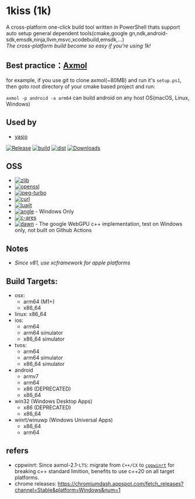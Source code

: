 # 1kiss (1k)

A cross-platform one-click build tool written in PowerShell thats support auto setup general dependent tools(cmake,google gn,ndk,android-sdk,emsdk,ninja,llvm,msvc,xcodebuild,emsdk,...)  
*The cross-platform build become so easy if you're using 1k!*

## Best practice：[Axmol](https://axmol.dev)

for example, if you use git to clone axmol(~80MB) and run it's `setup.ps1`, then goto root directory of your cmake based project and run:

`axmol -p android -a arm64` can build android on any host OS(macOS, Linux, Windows)

## Used by

- [yasio](https://github.com/yasio/yasio)
  
[![Release](https://img.shields.io/github/v/release/simdsoft/1kiss?include_prereleases&label=release)](../../releases/latest)
[![build](https://github.com/simdsoft/1kiss/actions/workflows/build.yml/badge.svg)](https://github.com/simdsoft/1kiss/actions/workflows/build.yml)
[![dist](https://github.com/simdsoft/1kiss/actions/workflows/dist.yml/badge.svg)](https://github.com/simdsoft/1kiss/actions/workflows/dist.yml)
[![Downloads](https://img.shields.io/github/downloads/simdsoft/1kiss/total.svg?label=downloads&colorB=orange)](../../releases/latest)

## OSS

- [![zlib](https://img.shields.io/badge/zlib-green.svg)](https://github.com/madler/zlib)
- [![openssl](https://img.shields.io/badge/openssl-green.svg)](https://github.com/openssl/openssl)
- [![jpeg-turbo](https://img.shields.io/badge/jpeg%2d%2dturbo-green.svg)](https://github.com/libjpeg-turbo/libjpeg-turbo)
- [![curl](https://img.shields.io/badge/curl-green.svg)](https://github.com/curl/curl/releases)
- [![luajit](https://img.shields.io/badge/luajit-green.svg)](https://github.com/LuaJIT/LuaJIT)
- [![angle](https://img.shields.io/badge/angle-green.svg)](https://github.com/google/angle) - Windows Only
- [![c-ares](https://img.shields.io/badge/c--ares-green.svg)](https://github.com/c-ares/c-ares)
- [![dawn](https://img.shields.io/badge/dawn-green.svg)]([https://github.com/c-ares/c-ares](https://dawn.googlesource.com/dawn.git)) - The google WebGPU c++ implementation, test on Windows only, not built on Github Actions

## Notes

- *Since v81, use xcframework for apple platforms*

## Build Targets:

- osx: 
  - arm64 (M1+)
  - x86_64
- linux: x86_64
- ios:
  - arm64
  - arm64 simulator
  - x86_64 simulator
- tvos:
  - arm64
  - arm64 simulator
  - x86_64 simulator
- android
  - armv7
  - arm64
  - x86 (DEPRECATED)
  - x86_64
- win32 (Windows Desktop Apps)
  - x86 (DEPRECATED)
  - x86_64
- winrt/winuwp (Windows Universal Apps)
  - x86_64
  - arm64

## refers

- cppwinrt: Since axmol-2.1-`LTS`: migrate from `C++/CX` to [`cppwinrt`](https://learn.microsoft.com/en-us/windows/uwp/cpp-and-winrt-apis/move-to-winrt-from-wrl) for breaking c++ standard limition, benefits to use c++20 on all target platforms.
- chrome releases: https://chromiumdash.appspot.com/fetch_releases?channel=Stable&platform=Windows&num=1
